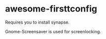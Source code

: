 # awesome-firsttconfig

Requires you to install synapse.

Gnome-Screensaver is used for screenlocking.
